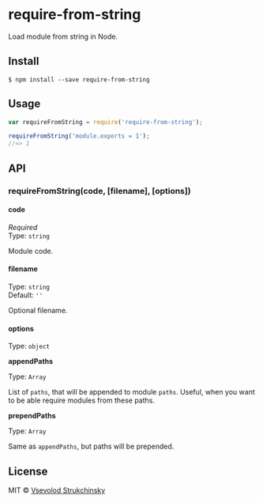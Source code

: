 # require-from-string

Load module from string in Node.

## Install

```text
$ npm install --save require-from-string
```

## Usage

```javascript
var requireFromString = require('require-from-string');

requireFromString('module.exports = 1');
//=> 1
```

## API

### requireFromString\(code, \[filename\], \[options\]\)

#### code

_Required_  
Type: `string`

Module code.

#### filename

Type: `string`  
Default: `''`

Optional filename.

#### options

Type: `object`

**appendPaths**

Type: `Array`

List of `paths`, that will be appended to module `paths`. Useful, when you want to be able require modules from these paths.

**prependPaths**

Type: `Array`

Same as `appendPaths`, but paths will be prepended.

## License

MIT © [Vsevolod Strukchinsky](http://github.com/floatdrop)

